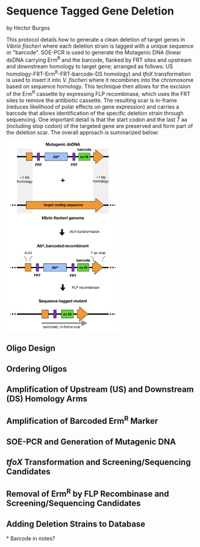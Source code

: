 # Sequence Tagged Gene Deletion
by Hector Burgos

This protocol details how to generate a clean deletion of target genes in *Vibrio fischeri* where each deletion strain is tagged with a unique sequence or "barcode".
SOE-PCR is used to generate the Mutagenic DNA (linear dsDNA carrying Erm<sup>R</sup> and the barcode, flanked by FRT sites and upstream and downstream homology to target gene; arranged as follows: US homology-FRT-Erm<sup>R</sup>-FRT-barcode-DS homology) and *tfoX* transformation is used to insert it into *V. fischeri* where it recombines into the chromosome based on sequence homology.
This technique then allows for the excision of the Erm<sup>R</sup> cassette by expressing FLP recombinase, which uses the FRT sites to remove the antibiotic cassette.
The resulting scar is in-frame (reduces likelihood of polar effects on gene expression) and carries a barcode that allows identification of the specific deletion strain through sequencing.
One important detail is that the start codon and the last 7 aa (including stop codon) of the targeted gene are preserved and form part of the deletion scar.
The overall approach is summarized below:

<IMG SRC="/images/sequence-tagged-gene-deletion/sequence-tagged-gene-deletion-approach.png" WIDTH=300>

## Oligo Design

## Ordering Oligos

## Amplification of Upstream (US) and Downstream (DS) Homology Arms

## Amplification of Barcoded Erm<sup>R</sup> Marker

## SOE-PCR and Generation of Mutagenic DNA

## *tfoX* Transformation and Screening/Sequencing Candidates

## Removal of Erm<sup>R</sup> by FLP Recombinase and Screening/Sequencing Candidates

## Adding Deletion Strains to Database
\* Barcode in notes?
